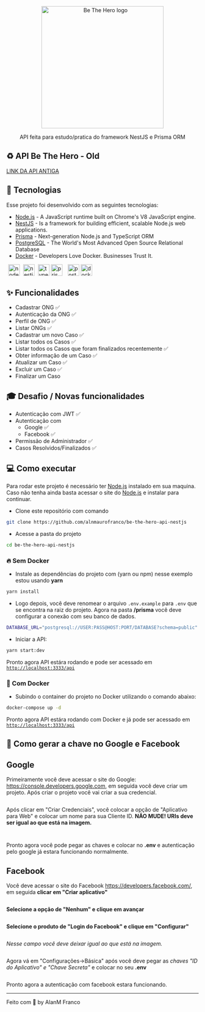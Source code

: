 <p align="center">
  <a href="https://github.com/alnmaurofranco/WeekOmniStack11-be-the-hero" target="blank"><img src="https://raw.githubusercontent.com/alnmaurofranco/WeekOmniStack11-be-the-hero/40296d741acb9655c372bf0a9c9661d796074eda/frontend/src/assets/logo.svg" width="320" alt="Be The Hero logo" /></a>
</p>

<p align="center">API feita para estudo/pratica do framework NestJS e Prisma ORM</p>

## ♻ API Be The Hero - Old
[LINK DA API ANTIGA](https://github.com/alnmaurofranco/WeekOmniStack11-be-the-hero/blob/master/backend)

## 🚀 Tecnologias
Esse projeto foi desenvolvido com as seguintes tecnologias:
* [Node.js](https://nodejs.org/en/) - A JavaScript runtime built on Chrome's V8 JavaScript engine.
* [NestJS](https://docs.nestjs.com/) - Is a framework for building efficient, scalable Node.js web applications.
* [Prisma](https://prisma.io/) - Next-generation Node.js and TypeScript ORM
* [PostgreSQL](https://www.postgresql.org/) - The World's Most Advanced Open Source Relational Database
* [Docker](https://www.docker.com/) - Developers Love Docker. Businesses Trust It.
<p>
<img src="https://cdn.svgporn.com/logos/nodejs-icon.svg" alt="nodejs" width="30" height="30" style="margin-left: 5px;"/>
<img src="https://cdn.svgporn.com/logos/nestjs.svg" alt="nestjs" width="30" height="30" style="margin-left: 5px;"/>
<img src="https://cdn.svgporn.com/logos/typescript-icon.svg" alt="typescript" width="30" height="30" style="margin-left: 5px;"/>
<img src="https://cdn.svgporn.com/logos/prisma.svg" alt="prisma" width="30" heigth="30" style="margin-right: 5px;" />
<img src="https://cdn.svgporn.com/logos/postgresql.svg" alt="postgresql" width="30" height="30" style="margin-left: 5px;"/>
<img src="https://cdn.svgporn.com/logos/docker-icon.svg" alt="docker" width="30" heigth="30" style="margin-right: 5px;" />

## ✨ Funcionalidades
- Cadastrar ONG ✅
- Autenticação da ONG ✅
- Perfil de ONG ✅
- Listar ONGs ✅
- Cadastrar um novo Caso ✅
- Listar todos os Casos ✅
- Listar todos os Casos que foram finalizados recentemente ✅
- Obter informação de um Caso ✅
- Atualizar um Caso ✅
- Excluir um Caso ✅
- Finalizar um Caso

## 🎓 Desafio / Novas funcionalidades
- Autenticação com JWT ✅
- Autenticação com
  - Google ✅
  - Facebook ✅
- Permissão de Administrador ✅
- Casos Resolvidos/Finalizados ✅

## 💻 Como executar
Para rodar este projeto é necessário ter [Node.js](https://nodejs.org/) instalado em sua maquina. Caso não tenha ainda basta acessar o site do [Node.js](https://nodejs.org/) e instalar para continuar.

- Clone este repositório com comando
```bash
git clone https://github.com/alnmaurofranco/be-the-hero-api-nestjs
```
- Acesse a pasta do projeto
```bash
cd be-the-hero-api-nestjs
```
### **🔥 Sem Docker**
- Instale as dependências do projeto com (yarn ou npm) nesse exemplo estou usando **yarn**
```bash
yarn install
```
- Logo depois, você deve renomear o arquivo `.env.example` para `.env` que se encontra na raiz do projeto. Agora na pasta **/prisma** você deve configurar a conexão com seu banco de dados.

```bash
DATABASE_URL="postgresql://USER:PASS@HOST:PORT/DATABASE?schema=public"
```

- Iniciar a API:
```bash
yarn start:dev
```

Pronto agora API estára rodando e pode ser acessado em [`http://localhost:3333/api`](http://localhost:3333/api)

### **🐳 Com Docker**
- Subindo o container do projeto no Docker utilizando o comando abaixo:
```bash
docker-compose up -d
```

Pronto agora API estára rodando com Docker e já pode ser acessado em [`http://localhost:3333/api`](http://localhost:3333/api)

## 🔑 Como gerar a chave no Google e Facebook

## Google
Primeiramente você deve acessar o site do Google: https://console.developers.google.com, em seguida você deve criar um projeto. Após criar o projeto você vai criar a sua credencial.
<p>
<img src=".github/screens/google-1.jpg" alt=""/>
</p>

Após clicar em "Criar Credenciais", você colocar a opção de "Aplicativo para Web" e colocar um nome para sua Cliente ID. **NÃO MUDE! URIs deve ser igual ao que está na imagem.**
<p>
<img src=".github/screens/google-2.jpg" alt=""/>
</p>
<p>
<img src=".github/screens/google-3.jpg" alt=""/>
</p>

Pronto agora você pode pegar as chaves e colocar no **.env** e autenticação pelo google já estara funcionando normalmente.

## Facebook
Você deve acessar o site do Facebook https://developers.facebook.com/, em seguida **clicar em "Criar aplicativo"**
<p>
<img src=".github/screens/facebook-1.jpg" alt=""/>
</p>

**Selecione a opção de "Nenhum" e clique em avançar**

<p>
<img src=".github/screens/facebook-2.jpg" alt=""/>
</p>

**Selecione o produto de "Login do Facebook" e clique em "Configurar"**

<p>
<img src=".github/screens/facebook-3.jpg" alt=""/>
</p>

*Nesse campo você deve deixar igual ao que está na imagem.*

<p>
<img src=".github/screens/facebook-4.jpg" alt=""/>
</p>

Agora vá em "Configurações->Básica" após você deve pegar as *chaves "ID do Aplicativo" e "Chave Secreta"* e colocar no seu **.env**

<p>
<img src=".github/screens/facebook-5.jpg" alt=""/>
</p>

Pronto agora a autenticação com facebook estara funcionando.

---
Feito com 💚 by AlanM Franco
